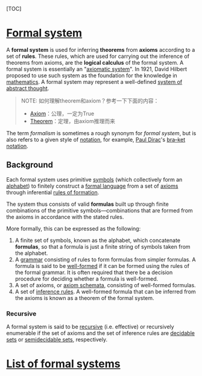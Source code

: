 [TOC]

# [Formal system](https://en.wikipedia.org/wiki/Formal_system)

A **formal system** is used for inferring **theorems** from **axioms** according to a set of **rules**. These rules, which are used for carrying out the inference of theorems from axioms, are the **logical calculus** of the formal system. A formal system is essentially an "[axiomatic system](https://en.wikipedia.org/wiki/Axiomatic_system)". In 1921, David Hilbert proposed to use such system as the foundation for the knowledge in [mathematics](https://en.wikipedia.org/wiki/Mathematics). A formal system may represent a well-defined [system of abstract thought](https://en.wikipedia.org/wiki/Abstraction).

> NOTE: 如何理解theorem和axiom？参考一下下面的内容：
>
> - [Axiom](https://en.wikipedia.org/wiki/Axiom)：公理，一定为True
>- [Theorem](https://en.wikipedia.org/wiki/Theorem)：定理，由axiom推理而来
> 

The term *formalism* is sometimes a rough synonym for *formal system*, but is also refers to a given style of [notation](https://en.wikipedia.org/wiki/Notation), for example, [Paul Dirac](https://en.wikipedia.org/wiki/Paul_Dirac)'s [bra–ket notation](https://en.wikipedia.org/wiki/Bra–ket_notation).



## Background

Each formal system uses primitive [symbols](https://en.wikipedia.org/wiki/Symbol_(formal)) (which collectively form an [alphabet](https://en.wikipedia.org/wiki/Alphabet_(computer_science))) to finitely construct a [formal language](https://en.wikipedia.org/wiki/Formal_language) from a set of [axioms](https://en.wikipedia.org/wiki/Axiom) through inferential [rules of formation](https://en.wikipedia.org/wiki/Rules_of_formation).

The system thus consists of valid **formulas** built up through finite combinations of the primitive symbols—combinations that are formed from the axioms in accordance with the stated rules.

More formally, this can be expressed as the following:

1. A finite set of symbols, known as the alphabet, which concatenate **formulas**, so that a formula is just a finite string of symbols taken from the alphabet.
2. A [grammar](https://en.wikipedia.org/wiki/Formal_grammar) consisting of rules to form formulas from simpler formulas. A formula is said to be [well-formed](https://en.wikipedia.org/wiki/Well-formed_formula) if it can be formed using the rules of the formal grammar. It is often required that there be a decision procedure for deciding whether a formula is well-formed.
3. A set of axioms, or [axiom schemata](https://en.wikipedia.org/wiki/Axiom_schema), consisting of well-formed formulas.
4. A set of [inference rules](https://en.wikipedia.org/wiki/Rule_of_inference). A well-formed formula that can be inferred from the axioms is known as a theorem of the formal system.

### Recursive

A formal system is said to be [recursive](https://en.wikipedia.org/wiki/Recursive_set) (i.e. effective) or recursively enumerable if the set of axioms and the set of inference rules are [decidable sets](https://en.wikipedia.org/wiki/Decidable_set) or [semidecidable sets](https://en.wikipedia.org/wiki/Recursively_enumerable_set), respectively.



# [List of formal systems](https://en.wikipedia.org/wiki/List_of_formal_systems)